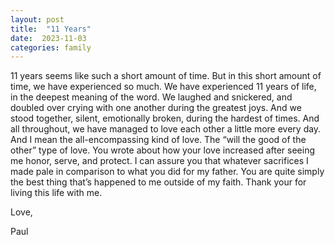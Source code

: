```yaml
---
layout: post
title:  "11 Years"
date:  2023-11-03 
categories: family
---
```

11 years seems like such a short amount of time. But in this short amount of time, we have experienced so much. We have experienced 11 years of life, in the deepest meaning of the word.  We laughed and snickered, and doubled over crying with one another during the greatest joys. And we stood together, silent, emotionally broken, during the hardest of times. And all throughout, we have managed to love each other a little more every day. And I mean the all-encompassing kind of love. The “will the good of the other” type of love. You wrote about how your love increased after seeing me honor, serve, and protect. I can assure you that whatever sacrifices I made pale in comparison to what you did for my father. You are quite simply the best thing that’s happened to me outside of my faith. Thank your for living this life with me. 

Love, 

Paul 
